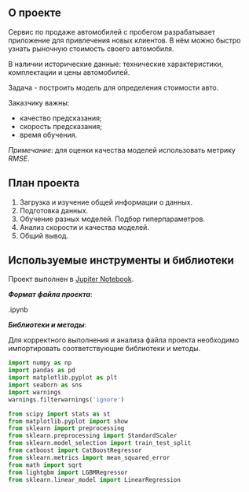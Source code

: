 ## О проекте
Сервис по продаже автомобилей с пробегом разрабатывает приложение для привлечения новых клиентов. В нём можно быстро узнать рыночную стоимость своего автомобиля.

В наличии исторические данные: технические характеристики, комплектации и цены автомобилей.

Задача - построить модель для определения стоимости авто.

Заказчику важны:
- качество предсказания;
- скорость предсказания;
- время обучения.

*Примечание*: для оценки качества моделей использовать метрику *RMSE*.

## План проекта

1. Загрузка и изучение общей информации о данных.
2. Подготовка данных.
3. Обучение разных моделей. Подбор гиперпараметров.
4. Анализ скорости и качества моделей.
5. Общий вывод.

## Используемые инструменты и библиотеки

Проект выполнен в [Jupiter Notebook](https://jupyter.org/install.html).

***Формат файла проекта***:

.ipynb

***Библиотеки и методы***:

Для корректного выполнения и анализа файла проекта необходимо импортировать соответствующие библиотеки и методы.

```python
import numpy as np
import pandas as pd
import matplotlib.pyplot as plt
import seaborn as sns
import warnings
warnings.filterwarnings('ignore')

from scipy import stats as st
from matplotlib.pyplot import show
from sklearn import preprocessing
from sklearn.preprocessing import StandardScaler
from sklearn.model_selection import train_test_split
from catboost import CatBoostRegressor
from sklearn.metrics import mean_squared_error
from math import sqrt
from lightgbm import LGBMRegressor
from sklearn.linear_model import LinearRegression
```
